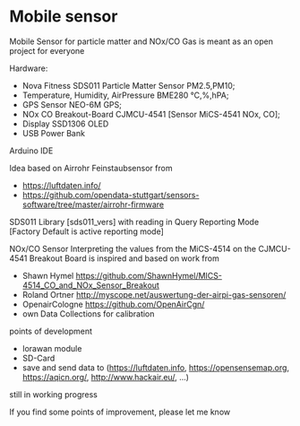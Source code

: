 # Mobile sensor

Mobile Sensor for particle matter and NOx/CO Gas 
is meant as an open project for everyone

Hardware:
- Nova Fitness SDS011 Particle Matter Sensor PM2.5,PM10; 
- Temperature, Humidity, AirPressure BME280 °C,%,hPA; 
- GPS Sensor NEO-6M GPS; 
- NOx CO Breakout-Board CJMCU-4541 [Sensor MiCS-4541 NOx, CO]; 
- Display SSD1306 OLED
- USB Power Bank


Arduino IDE


Idea based on Airrohr Feinstaubsensor from 
- https://luftdaten.info/ 
- https://github.com/opendata-stuttgart/sensors-software/tree/master/airrohr-firmware


SDS011 Library [sds011_vers] with reading in Query Reporting Mode [Factory Default is active reporting mode]


NOx/CO Sensor
Interpreting the values from the MiCS-4514 on the CJMCU-4541 Breakout Board 
is inspired and based on work from
- Shawn Hymel https://github.com/ShawnHymel/MICS-4514_CO_and_NOx_Sensor_Breakout
- Roland Ortner http://myscope.net/auswertung-der-airpi-gas-sensoren/ 
- OpenairCologne https://github.com/OpenAirCgn/
- own Data Collections for calibration


points of development
- lorawan module
- SD-Card
- save and send data to (https://luftdaten.info, https://opensensemap.org, https://aqicn.org/, http://www.hackair.eu/, ...)


still in working progress



If you find some points of improvement, please let me know
